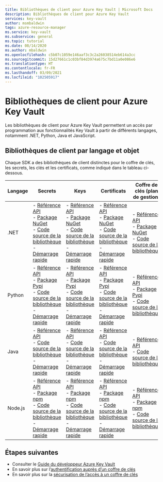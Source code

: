 ```yaml
---
title: Bibliothèques de client pour Azure Key Vault | Microsoft Docs
description: Bibliothèques de client pour Azure Key Vault
services: key-vault
author: msmbaldwin
tags: azure-resource-manager
ms.service: key-vault
ms.subservice: general
ms.topic: tutorial
ms.date: 08/14/2020
ms.author: mbaldwin
ms.openlocfilehash: c5b07c1059e146aaf3c3c2a26038514eb614a3cc
ms.sourcegitcommit: 15d27661c1c03bf84d3974a675c7bd11a0e086e6
ms.translationtype: HT
ms.contentlocale: fr-FR
ms.lasthandoff: 03/09/2021
ms.locfileid: "102505917"
---
```

# <a name="client-libraries-for-azure-key-vault"></a>Bibliothèques de client pour Azure Key Vault

Les bibliothèques de client pour Azure Key Vault permettent un accès par programmation aux fonctionnalités Key Vault à partir de différents langages, notamment .NET, Python, Java et JavaScript.

## <a name="client-libraries-per-language-and-object"></a>Bibliothèques de client par langage et objet

Chaque SDK a des bibliothèques de client distinctes pour le coffre de clés, les secrets, les clés et les certificats, comme indiqué dans le tableau ci-dessous.

| Langage | Secrets | Keys | Certificats | Coffre de clés (plan de gestion) |
|--|--|--|--|--|
| .NET | - [Référence API](/dotnet/api/azure.security.keyvault.secrets)<br>- [Package NuGet](https://www.nuget.org/packages/Azure.Security.KeyVault.Secrets/)<br>- [Code source de la bibliothèque](https://github.com/Azure/azure-sdk-for-net/tree/master/sdk/keyvault/Azure.Security.KeyVault.Secrets)<br>- [Démarrage rapide](../secrets/quick-create-net.md) | - [Référence API](/dotnet/api/azure.security.keyvault.keys)<br>- [Package NuGet](https://www.nuget.org/packages/Azure.Security.KeyVault.Keys/)<br>- [Code source de la bibliothèque](https://github.com/Azure/azure-sdk-for-net/tree/master/sdk/keyvault/Azure.Security.KeyVault.Keys)<br>- [Démarrage rapide](../keys/quick-create-net.md) | - [Référence API](/dotnet/api/azure.security.keyvault.certificates)<br>- [Package NuGet](https://www.nuget.org/packages/Azure.Security.KeyVault.Certificates/)<br>- [Code source de la bibliothèque](https://github.com/Azure/azure-sdk-for-net/tree/master/sdk/keyvault/Azure.Security.KeyVault.Certificates)<br>- [Démarrage rapide](../certificates/quick-create-net.md) | - [Référence API](/dotnet/api/microsoft.azure.management.keyvault)<br>- [Package NuGet](https://www.nuget.org/packages/Microsoft.Azure.Management.KeyVault/)<br> - [Code source de la bibliothèque](https://github.com/Azure/azure-sdk-for-net/tree/master/sdk/keyvault/Microsoft.Azure.Management.KeyVault)|
| Python| - [Référence API](/python/api/overview/azure/keyvault-secrets-readme)<br>- [Package Pypi](https://pypi.org/project/azure-keyvault-secrets/)<br>- [Code source de la bibliothèque](https://github.com/Azure/azure-sdk-for-python/tree/master/sdk/keyvault/azure-keyvault-secrets)<br>- [Démarrage rapide](../secrets/quick-create-python.md) |- [Référence API](/python/api/overview/azure/keyvault-keys-readme)<br>- [Package Pypi](https://pypi.org/project/azure-keyvault-keys/)<br>- [Code source de la bibliothèque](https://github.com/Azure/azure-sdk-for-python/tree/master/sdk/keyvault/azure-keyvault-keys)<br>- [Démarrage rapide](../keys/quick-create-python.md) | - [Référence API](/python/api/overview/azure/keyvault-certificates-readme)<br>- [Package Pypi](https://pypi.org/project/azure-keyvault-certificates/)<br>- [Code source de la bibliothèque](https://github.com/Azure/azure-sdk-for-python/tree/master/sdk/keyvault/azure-keyvault-certificates)<br>- [Démarrage rapide](../certificates/quick-create-python.md) | - [Référence API](/python/api/azure-mgmt-keyvault/azure.mgmt.keyvault)<br> - [Package Pypi](https://pypi.org/project/azure-mgmt-keyvault/)<br> - [Code source de la bibliothèque](https://github.com/Azure/azure-sdk-for-python/tree/master/sdk/keyvault/azure-mgmt-keyvault)|
| Java | - [Référence API](https://azuresdkdocs.blob.core.windows.net/$web/java/azure-security-keyvault-secrets/4.2.0/index.html)<br>- [Code source de la bibliothèque](https://github.com/Azure/azure-sdk-for-java/tree/master/sdk/keyvault/azure-security-keyvault-secrets)<br>- [Démarrage rapide](../secrets/quick-create-java.md) |- [Référence API](https://azuresdkdocs.blob.core.windows.net/$web/java/azure-security-keyvault-keys/4.2.0/index.html)<br>- [Code source de la bibliothèque](https://github.com/Azure/azure-sdk-for-java/tree/master/sdk/keyvault/azure-security-keyvault-keys)<br>- [Démarrage rapide](../keys/quick-create-java.md) | - [Référence API](https://azuresdkdocs.blob.core.windows.net/$web/java/azure-security-keyvault-certificates/4.1.0/index.html)<br>- [Code source de la bibliothèque](https://github.com/Azure/azure-sdk-for-java/tree/master/sdk/keyvault/azure-security-keyvault-certificates)<br>- [Démarrage rapide](../certificates/quick-create-java.md) |- [Référence API](/java/api/com.microsoft.azure.management.keyvault)<br>- [Code source de la bibliothèque](https://github.com/Azure/azure-sdk-for-java/tree/master/sdk/keyvault/mgmt-v2016_10_01)|
| Node.js | - [Référence API](/javascript/api/@azure/keyvault-secrets/)<br>- [Package npm](https://www.npmjs.com/package/@azure/keyvault-secrets)<br>- [Code source de la bibliothèque](https://github.com/Azure/azure-sdk-for-js/tree/master/sdk/keyvault/keyvault-secrets)<br>- [Démarrage rapide](../secrets/quick-create-node.md) |- [Référence API](/javascript/api/@azure/keyvault-keys/)<br>- [Package npm](https://www.npmjs.com/package/@azure/keyvault-keys)<br>- [Code source de la bibliothèque](https://github.com/Azure/azure-sdk-for-js/tree/master/sdk/keyvault/keyvault-keys)<br>- [Démarrage rapide](../keys/quick-create-node.md)| - [Référence API](/javascript/api/@azure/keyvault-certificates/)<br>- [Package npm](https://www.npmjs.com/package/@azure/keyvault-certificates)<br>- [Code source de la bibliothèque](https://github.com/Azure/azure-sdk-for-js/tree/master/sdk/keyvault/keyvault-certificates)<br>- [Démarrage rapide](../certificates/quick-create-node.md) |  - [Référence API](/javascript/api/@azure/arm-keyvault/)<br>- [Package npm](https://www.npmjs.com/package/@azure/arm-keyvault)<br>- [Code source de la bibliothèque](https://github.com/Azure/azure-sdk-for-js/tree/master/sdk/keyvault/arm-keyvault)

## <a name="next-steps"></a>Étapes suivantes

- Consulter le [Guide du développeur Azure Key Vault](developers-guide.md)
- En savoir plus sur l’[authentification auprès d’un coffre de clés](authentication.md)
- En savoir plus sur la [sécurisation de l’accès à un coffre de clés](secure-your-key-vault.md)
